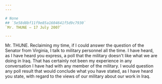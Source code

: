 ```yaml
---
---

# None
## `5e58d8bf11f9e85a1604641f5d9c7930`
`Mr. THUNE — 17 July 2007`

---
```



Mr. THUNE. Reclaiming my time, if I could answer the question of the 
Senator from Virginia, I talk to military personnel all the time. I 
have heard, as I have heard you express, a poll that the military 
doesn't like what we are doing in Iraq. That has certainly not been my 
experience in any conversation I have had with any member of the 
military. I would question any poll result that would conclude what you 
have stated, as I have heard you state, with regard to the views of our 
military about our work in Iraq.